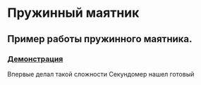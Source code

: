<h1>Пружинный маятник</h1>
<h2>Пример работы пружинного маятника.</h2>
<h3><a href="http://kir8313.github.io/pendulum/" target="_blank">Демонстрация</a></h3>
<span>Впервые делал такой сложности</span>
<span>Секундомер нашел готовый</span>
